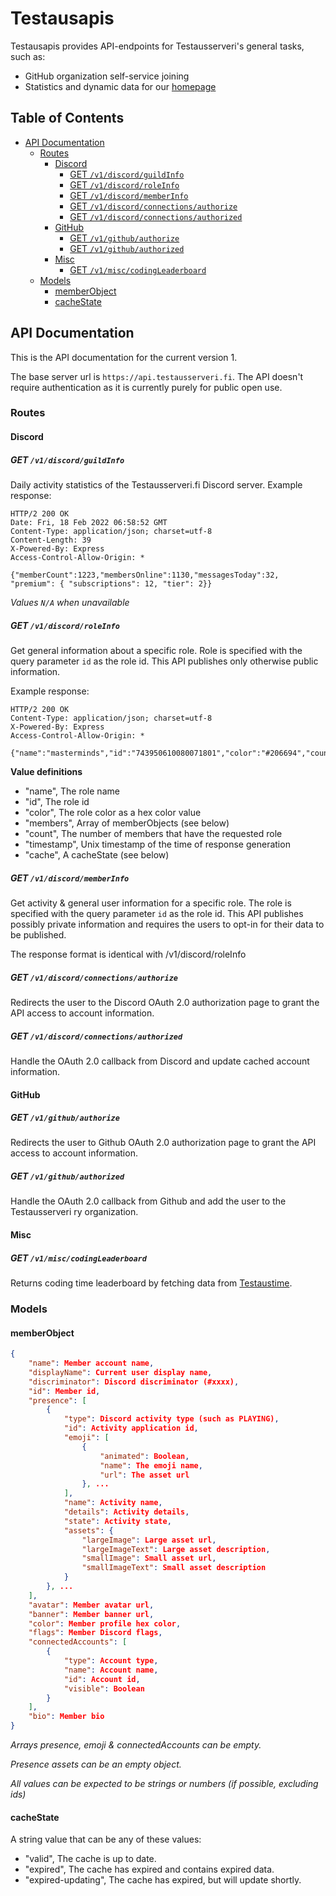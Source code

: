 # Testausapis
Testausapis provides API-endpoints for Testausserveri's general tasks, such as:
- GitHub organization self-service joining
- Statistics and dynamic data for our [homepage](https://github.com/Testausserveri/testausserveri.fi)

## Table of Contents
- [API Documentation](#api-documentation)
  * [Routes](#routes)
    + [Discord](#discord)
      - [GET `/v1/discord/guildInfo`](#get-v1discordguildinfo)
      - [GET `/v1/discord/roleInfo`](#get-v1discordroleinfo)
      - [GET `/v1/discord/memberInfo`](#get-v1discordmemberinfo)
      - [GET `/v1/discord/connections/authorize`](#get-v1discordconnectionsauthorize)
      - [GET `/v1/discord/connections/authorized`](#get-v1discordconnectionsauthorized)
    + [GitHub](#github)
      - [GET `/v1/github/authorize`](#get-v1githubauthorize)
      - [GET `/v1/github/authorized`](#get-v1githubauthorized)
    + [Misc](#misc)
      - [GET `/v1/misc/codingLeaderboard`](#get-v1misccodingleaderboard)
  * [Models](#models)
    + [memberObject](#memberobject)
    + [cacheState](#cachestate)
## API Documentation

This is the API documentation for the current version 1. 

The base server url is `https://api.testausserveri.fi`. The API doesn't require authentication as it is currently purely for public open use.
### Routes
#### Discord
##### GET `/v1/discord/guildInfo`
Daily activity statistics of the Testausserveri.fi Discord server.
Example response:

```http
HTTP/2 200 OK
Date: Fri, 18 Feb 2022 06:58:52 GMT
Content-Type: application/json; charset=utf-8
Content-Length: 39
X-Powered-By: Express
Access-Control-Allow-Origin: *

{"memberCount":1223,"membersOnline":1130,"messagesToday":32, "premium": { "subscriptions": 12, "tier": 2}}
```

*Values `N/A` when unavailable*

##### GET `/v1/discord/roleInfo`
Get general information about a specific role.
Role is specified with the query parameter `id` as the role id.
This API publishes only otherwise public information.

Example response:

```http
HTTP/2 200 OK
Content-Type: application/json; charset=utf-8
X-Powered-By: Express
Access-Control-Allow-Origin: *

{"name":"masterminds","id":"743950610080071801","color":"#206694","count":3,"timestamp":1645164551244,"cache":"expired"}
```

**Value definitions**
- "name", The role name
- "id", The role id
- "color", The role color as a hex color value
- "members", Array of memberObjects (see below)
- "count", The number of members that have the requested role
- "timestamp", Unix timestamp of the time of response generation
- "cache", A cacheState (see below)

##### GET `/v1/discord/memberInfo`
Get activity & general user information for a specific role.
The role is specified with the query parameter `id` as the role id.
This API publishes possibly private information and requires the users to opt-in for their data to be published.

The response format is identical with /v1/discord/roleInfo
##### GET `/v1/discord/connections/authorize`
Redirects the user to the Discord OAuth 2.0 authorization page to grant the API access to account information.

##### GET `/v1/discord/connections/authorized`
Handle the OAuth 2.0 callback from Discord and update cached account information.

#### GitHub
##### GET `/v1/github/authorize`
Redirects the user to Github OAuth 2.0 authorization page to grant the API access to account information.

##### GET `/v1/github/authorized`
Handle the OAuth 2.0 callback from Github and add the user to the Testausserveri ry organization.

#### Misc

##### GET `/v1/misc/codingLeaderboard`
Returns coding time leaderboard by fetching data from [Testaustime](https://testaustime.fi).
### Models

#### memberObject
```json
{
    "name": Member account name,
    "displayName": Current user display name,
    "discriminator": Discord discriminator (#xxxx),
    "id": Member id,
    "presence": [
        {
            "type": Discord activity type (such as PLAYING),
            "id": Activity application id,
            "emoji": [
                {
                    "animated": Boolean,
                    "name": The emoji name,
                    "url": The asset url
                }, ...
            ],
            "name": Activity name,
            "details": Activity details,
            "state": Activity state,
            "assets": {
                "largeImage": Large asset url,
                "largeImageText": Large asset description,
                "smallImage": Small asset url,
                "smallImageText": Small asset description
            }
        }, ...
    ],
    "avatar": Member avatar url,
    "banner": Member banner url,
    "color": Member profile hex color,
    "flags": Member Discord flags,
    "connectedAccounts": [
        {
            "type": Account type,
            "name": Account name,
            "id": Account id,
            "visible": Boolean
        }
    ],
    "bio": Member bio
}
```

*Arrays presence, emoji & connectedAccounts can be empty.*

*Presence assets can be an empty object.*

*All values can be expected to be strings or numbers (if possible, excluding ids)*

#### cacheState
A string value that can be any of these values:
- "valid", The cache is up to date.
- "expired", The cache has expired and contains expired data.
- "expired-updating", The cache has expired, but will update shortly.
